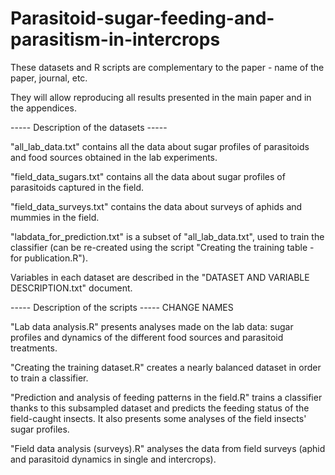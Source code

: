 # Parasitoid-sugar-feeding-and-parasitism-in-intercrops

These datasets and R scripts are complementary to the paper - name of the paper, journal, etc.

They will allow reproducing all results presented in the main paper and in the appendices.



----- Description of the datasets -----

"all_lab_data.txt" contains all the data about sugar profiles of parasitoids and food sources obtained in the lab experiments.

"field_data_sugars.txt" contains all the data about sugar profiles of parasitoids captured in the field.

"field_data_surveys.txt" contains the data about surveys of aphids and mummies in the field.

"labdata_for_prediction.txt" is a subset of "all_lab_data.txt", used to train the classifier (can be re-created using the script "Creating the training table - for publication.R").

Variables in each dataset are described in the "DATASET AND VARIABLE DESCRIPTION.txt" document.


----- Description of the scripts ----- CHANGE NAMES

"Lab data analysis.R" presents analyses made on the lab data: sugar profiles and dynamics of the different food sources and parasitoid treatments.

"Creating the training dataset.R" creates a nearly balanced dataset in order to train a classifier.

"Prediction and analysis of feeding patterns in the field.R" trains a classifier thanks to this subsampled dataset and predicts the feeding status of the field-caught insects. It also presents some analyses of the field insects' sugar profiles.

"Field data analysis (surveys).R" analyses the data from field surveys (aphid and parasitoid dynamics in single and intercrops).

